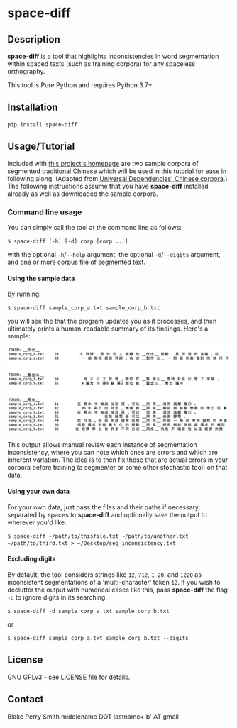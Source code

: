# space-diff

## Description
__space-diff__ is a tool that highlights inconsistencies in word segmentation within spaced texts (such as training corpora) for any spaceless orthography.

This tool is Pure Python and requires Python 3.7+

## Installation
```
pip install space-diff
```

## Usage/Tutorial
Included with [this project's homepage](https://github.com/smithnlp/space-diff) are two sample corpora of segmented traditional Chinese which will be used in this tutorial for ease in following along. (Adapted from [Universal Dependencies' Chinese corpora](https://github.com/UniversalDependencies/UD_Chinese-GSD/tree/master).) The following instructions assume that you have __space-diff__ installed already as well as downloaded the sample corpora.

### Command line usage
You can simply call the tool at the command line as follows:
```
$ space-diff [-h] [-d] corp [corp ...]
```
with the optional `-h`/`--help` argument, the optional `-d`/`--digits` argument, and one or more corpus file of segmented text.

#### Using the sample data
By running:
```
$ space-diff sample_corp_a.txt sample_corp_b.txt
```
you will see the that the program updates you as it processes, and then ultimately prints a human-readable summary of its findings. Here's a sample:

![Image of sample output](https://github.com/smithnlp/space-diff/blob/master/sample_output.png)

This output allows manual review each instance of segmentation inconsistency, where you can note which ones are errors and which are inherent variation. The idea is to then fix those that are actual errors in your corpora before training (a segmenter or some other stochastic tool) on that data.

#### Using your own data
For your own data, just pass the files and their paths if necessary, separated by spaces to __space-diff__ and optionally save the output to wherever you'd like.
```
$ space-diff ~/path/to/thisfile.txt ~/path/to/another.txt ~/path/to/third.txt > ~/Desktop/seg_inconsistency.txt
```

#### Excluding digits
By default, the tool considers strings like `12`, `712`, `1 20`, and `1220` as inconsistent segmentations of a 'multi-character' token `12`. If you wish to declutter the output with numerical cases like this, pass __space-diff__ the flag `-d` to ignore digits in its searching.
```
$ space-diff -d sample_corp_a.txt sample_corp_b.txt
```
or
```
$ space-diff sample_corp_a.txt sample_corp_b.txt --digits
```

## License
GNU GPLv3 - see LICENSE file for details.

## Contact
Blake Perry Smith
middlename DOT lastname+'b' AT gmail
